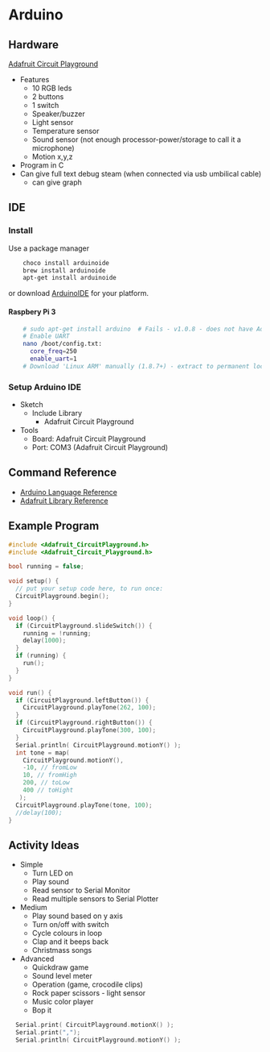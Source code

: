 Arduino
=======


Hardware
--------

[Adafruit Circuit Playground](https://www.adafruit.com/product/3000)
* Features
  * 10 RGB leds
  * 2 buttons
  * 1 switch
  * Speaker/buzzer
  * Light sensor
  * Temperature sensor
  * Sound sensor (not enough processor-power/storage to call it a microphone)
  * Motion x,y,z
* Program in C
* Can give full text debug steam (when connected via usb umbilical cable)
  * can give graph


IDE
---

### Install

Use a package manager

```bash
    choco install arduinoide
    brew install arduinoide
    apt-get install arduinoide
```

or download [ArduinoIDE](https://www.arduino.cc/en/Main/Software) for your platform.

#### Raspbery Pi 3

```bash
    # sudo apt-get install arduino  # Fails - v1.0.8 - does not have AdaFruit libs
    # Enable UART
    nano /boot/config.txt:
      core_freq=250
      enable_uart=1
    # Download 'Linux ARM' manually (1.8.7+) - extract to permanent location - `sudo ./install.sh`
```


### Setup Arduino IDE

* Sketch
    * Include Library
        * Adafruit Circuit Playground
* Tools
    * Board: Adafruit Circuit Playground
    * Port: COM3 (Adafruit Circuit Playground)


Command Reference
------------------

* [Arduino Language Reference](https://www.arduino.cc/reference/en/)
* [Adafruit Library Reference](https://github.com/adafruit/Adafruit_CircuitPlayground/blob/master/Adafruit_Circuit_Playground.h)


Example Program
---------------

```c++
#include <Adafruit_CircuitPlayground.h>
#include <Adafruit_Circuit_Playground.h>

bool running = false;

void setup() {
  // put your setup code here, to run once:
  CircuitPlayground.begin();
}

void loop() {
  if (CircuitPlayground.slideSwitch()) {
    running = !running;
    delay(1000);
  }
  if (running) {
    run();
  }
}

void run() {
  if (CircuitPlayground.leftButton()) {
    CircuitPlayground.playTone(262, 100);
  }
  if (CircuitPlayground.rightButton()) {
    CircuitPlayground.playTone(300, 100);
  }
  Serial.println( CircuitPlayground.motionY() );
  int tone = map(
    CircuitPlayground.motionY(),
    -10, // fromLow
    10, // fromHigh
    200, // toLow
    400 // toHight
   );
  CircuitPlayground.playTone(tone, 100);
  //delay(100);
}
```

Activity Ideas
--------------

* Simple
    * Turn LED on
    * Play sound
    * Read sensor to Serial Monitor
    * Read multiple sensors to Serial Plotter
* Medium
    * Play sound based on y axis
    * Turn on/off with switch
    * Cycle colours in loop
    * Clap and it beeps back
    * Christmass songs
* Advanced
    * Quickdraw game
    * Sound level meter
    * Operation (game, crocodile clips)
    * Rock paper scissors - light sensor
    * Music color player
    * Bop it


```c++
  Serial.print( CircuitPlayground.motionX() );
  Serial.print(",");
  Serial.println( CircuitPlayground.motionY() );
```